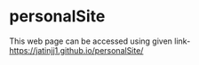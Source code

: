 # personalSite
This web page can be accessed using given link-
https://jatinjj1.github.io/personalSite/
